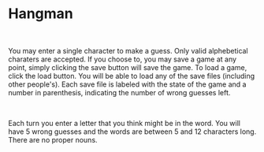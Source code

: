 <h1>Hangman</h1>
<br>

<p>You may enter a single character to make a guess. Only valid alphebetical charaters are accepted. If you choose to, you may save a game at any point, simply clicking the save button will save the game. To load a game, click the load button. You will be able to load any of the save files (including other people's). Each save file is labeled with the state of the game and a number in parenthesis, indicating the number of wrong guesses left.</p>
<br>
<p>Each turn you enter a letter that you think might be in the word. You will have 5 wrong guesses and the words are between 5 and 12 characters long. There are no proper nouns.</p>